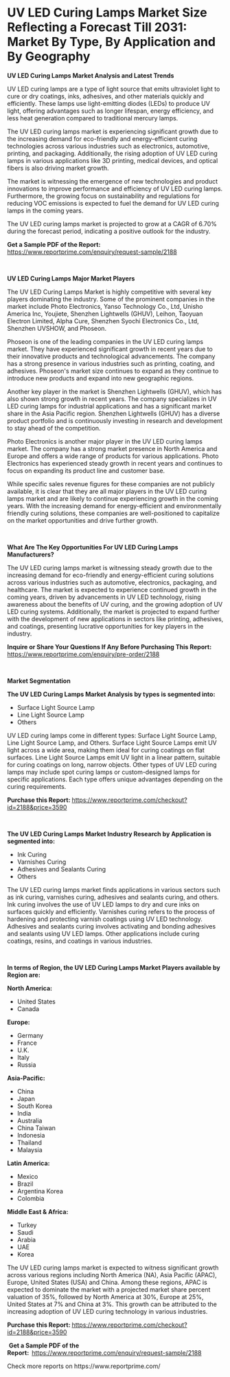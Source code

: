 <p><h1>UV LED Curing Lamps Market Size Reflecting a Forecast Till 2031: Market By Type, By Application and By Geography</h1></p><p><strong>UV LED Curing Lamps Market Analysis and Latest Trends</strong></p>
<p><p>UV LED curing lamps are a type of light source that emits ultraviolet light to cure or dry coatings, inks, adhesives, and other materials quickly and efficiently. These lamps use light-emitting diodes (LEDs) to produce UV light, offering advantages such as longer lifespan, energy efficiency, and less heat generation compared to traditional mercury lamps.</p><p>The UV LED curing lamps market is experiencing significant growth due to the increasing demand for eco-friendly and energy-efficient curing technologies across various industries such as electronics, automotive, printing, and packaging. Additionally, the rising adoption of UV LED curing lamps in various applications like 3D printing, medical devices, and optical fibers is also driving market growth.</p><p>The market is witnessing the emergence of new technologies and product innovations to improve performance and efficiency of UV LED curing lamps. Furthermore, the growing focus on sustainability and regulations for reducing VOC emissions is expected to fuel the demand for UV LED curing lamps in the coming years.</p><p>The UV LED curing lamps market is projected to grow at a CAGR of 6.70% during the forecast period, indicating a positive outlook for the industry.</p></p>
<p><strong>Get a Sample PDF of the Report:&nbsp;</strong> <a href="https://www.reportprime.com/enquiry/request-sample/2188">https://www.reportprime.com/enquiry/request-sample/2188</a></p>
<p>&nbsp;</p>
<p><strong>UV LED Curing Lamps Major Market Players</strong></p>
<p><p>The UV LED Curing Lamps Market is highly competitive with several key players dominating the industry. Some of the prominent companies in the market include Photo Electronics, Yanso Technology Co., Ltd, Unisho America Inc, Youjiete, Shenzhen Lightwells (GHUV), Leihon, Taoyuan Electron Limited, Alpha Cure, Shenzhen Syochi Electronics Co., Ltd, Shenzhen UVSHOW, and Phoseon.</p><p>Phoseon is one of the leading companies in the UV LED curing lamps market. They have experienced significant growth in recent years due to their innovative products and technological advancements. The company has a strong presence in various industries such as printing, coating, and adhesives. Phoseon's market size continues to expand as they continue to introduce new products and expand into new geographic regions.</p><p>Another key player in the market is Shenzhen Lightwells (GHUV), which has also shown strong growth in recent years. The company specializes in UV LED curing lamps for industrial applications and has a significant market share in the Asia Pacific region. Shenzhen Lightwells (GHUV) has a diverse product portfolio and is continuously investing in research and development to stay ahead of the competition.</p><p>Photo Electronics is another major player in the UV LED curing lamps market. The company has a strong market presence in North America and Europe and offers a wide range of products for various applications. Photo Electronics has experienced steady growth in recent years and continues to focus on expanding its product line and customer base.</p><p>While specific sales revenue figures for these companies are not publicly available, it is clear that they are all major players in the UV LED curing lamps market and are likely to continue experiencing growth in the coming years. With the increasing demand for energy-efficient and environmentally friendly curing solutions, these companies are well-positioned to capitalize on the market opportunities and drive further growth.</p></p>
<p>&nbsp;</p>
<p><strong>What Are The Key Opportunities For UV LED Curing Lamps Manufacturers?</strong></p>
<p><p>The UV LED curing lamps market is witnessing steady growth due to the increasing demand for eco-friendly and energy-efficient curing solutions across various industries such as automotive, electronics, packaging, and healthcare. The market is expected to experience continued growth in the coming years, driven by advancements in UV LED technology, rising awareness about the benefits of UV curing, and the growing adoption of UV LED curing systems. Additionally, the market is projected to expand further with the development of new applications in sectors like printing, adhesives, and coatings, presenting lucrative opportunities for key players in the industry.</p></p>
<p><strong>Inquire or Share Your Questions If Any Before Purchasing This Report:</strong> <a href="https://www.reportprime.com/enquiry/pre-order/2188">https://www.reportprime.com/enquiry/pre-order/2188</a></p>
<p>&nbsp;</p>
<p><strong>Market Segmentation</strong></p>
<p><strong>The UV LED Curing Lamps Market Analysis by types is segmented into:</strong></p>
<p><ul><li>Surface Light Source Lamp</li><li>Line Light Source Lamp</li><li>Others</li></ul></p>
<p><p>UV LED curing lamps come in different types: Surface Light Source Lamp, Line Light Source Lamp, and Others. Surface Light Source Lamps emit UV light across a wide area, making them ideal for curing coatings on flat surfaces. Line Light Source Lamps emit UV light in a linear pattern, suitable for curing coatings on long, narrow objects. Other types of UV LED curing lamps may include spot curing lamps or custom-designed lamps for specific applications. Each type offers unique advantages depending on the curing requirements.</p></p>
<p><strong>Purchase this Report:&nbsp;</strong><a href="https://www.reportprime.com/checkout?id=2188&price=3590">https://www.reportprime.com/checkout?id=2188&price=3590</a></p>
<p>&nbsp;</p>
<p><strong>The UV LED Curing Lamps Market Industry Research by Application is segmented into:</strong></p>
<p><ul><li>Ink Curing</li><li>Varnishes Curing</li><li>Adhesives and Sealants Curing</li><li>Others</li></ul></p>
<p><p>The UV LED curing lamps market finds applications in various sectors such as ink curing, varnishes curing, adhesives and sealants curing, and others. Ink curing involves the use of UV LED lamps to dry and cure inks on surfaces quickly and efficiently. Varnishes curing refers to the process of hardening and protecting varnish coatings using UV LED technology. Adhesives and sealants curing involves activating and bonding adhesives and sealants using UV LED lamps. Other applications include curing coatings, resins, and coatings in various industries.</p></p>
<p>&nbsp;</p>
<p><strong>In terms of Region, the UV LED Curing Lamps Market Players available by Region are:</strong></p>
<p>
    <p> <strong> North America: </strong>
        <ul>
            <li>United States</li>
            <li>Canada</li>
        </ul>
        </p> 
    <p> <strong> Europe: </strong>
        <ul>
            <li>Germany</li>
            <li>France</li>
            <li>U.K.</li>
            <li>Italy</li>
            <li>Russia</li>
        </ul>
        </p> 
    <p> <strong> Asia-Pacific: </strong>
        <ul>
            <li>China</li>
            <li>Japan</li>
            <li>South Korea</li>
            <li>India</li>
            <li>Australia</li>
            <li>China Taiwan</li>
            <li>Indonesia</li>
            <li>Thailand</li>
            <li>Malaysia</li>
        </ul>
        </p> 
    <p> <strong> Latin America: </strong>
        <ul>
            <li>Mexico</li>
            <li>Brazil</li>
            <li>Argentina Korea</li>
            <li>Colombia</li>
        </ul>
        </p> 
    <p> <strong> Middle East & Africa: </strong>
        <ul>
            <li>Turkey</li>
            <li>Saudi</li>
            <li>Arabia</li>
            <li>UAE</li>
            <li>Korea</li>
        </ul>
    </p>
    </p>
<p><p>The UV LED curing lamps market is expected to witness significant growth across various regions including North America (NA), Asia Pacific (APAC), Europe, United States (USA) and China. Among these regions, APAC is expected to dominate the market with a projected market share percent valuation of 35%, followed by North America at 30%, Europe at 25%, United States at 7% and China at 3%. This growth can be attributed to the increasing adoption of UV LED curing technology in various industries.</p></p>
<p><strong>Purchase this Report: </strong><a href="https://www.reportprime.com/checkout?id=2188&price=3590">https://www.reportprime.com/checkout?id=2188&price=3590</a></p>
<p>&nbsp;<strong>Get a Sample PDF of the Report:&nbsp;&nbsp;</strong><a href="https://www.reportprime.com/enquiry/request-sample/2188">https://www.reportprime.com/enquiry/request-sample/2188</a></p>
<p><strong></strong></p>
<p>Check more reports on https://www.reportprime.com/</p>